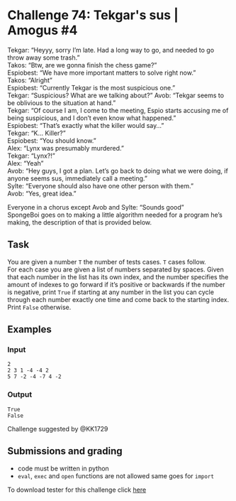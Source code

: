 # Challenge 74: Tekgar's sus | Amogus #4

Tekgar: “Heyyy, sorry I’m late. Had a long way to go, and needed to go throw away some trash.”  
Takos: “Btw, are we gonna finish the chess game?”  
Espiobest: “We have more important matters to solve right now.”  
Takos: “Alright”  
Espiobest: “Currently Tekgar is the most suspicious one.”  
Tekgar: “Suspicious? What are we talking about?”
Avob: “Tekgar seems to be oblivious to the situation at hand.”  
Tekgar: “Of course I am, I come to the meeting, Espio starts accusing me of being suspicious, and I don’t even know what happened.”  
Espiobest: “That’s exactly what the killer would say…”  
Tekgar: “K… Killer?”  
Espiobest: “You should know.”  
Alex: “Lynx was presumably murdered.”  
Tekgar: “Lynx?!”  
Alex: “Yeah”  
Avob: “Hey guys, I got a plan. Let’s go back to doing what we were doing, if anyone seems sus, immediately call a meeting.”  
Sylte: “Everyone should also have one other person with them.”  
Avob: “Yes, great idea.”

Everyone in a chorus except Avob and Sylte: “Sounds good”  
SpongeBoi goes on to making a little algorithm needed for a program he’s making, the description of that is provided below.

## Task

You are given a number `T` the number of tests cases. `T` cases follow.  
For each case you are given a list of numbers separated by spaces. Given that each number in the list has its own index, and the number specifies the amount of indexes to go forward if it’s positive or backwards if the number is negative, print `True` if starting at any number in the list you can cycle through each number exactly one time and come back to the starting index. Print `False` otherwise.

## Examples

### Input
```
2
2 3 1 -4 -4 2
5 7 -2 -4 -7 4 -2
```

### Output
```
True
False
```

Challenge suggested by @KK1729

## Submissions and grading

- code must be written in python
- `eval`, `exec` and `open` functions are not allowed same goes for `import`

To download tester for this challenge click [here](https://downgit.github.io/#/home?url=https://github.com/Pomroka/PreviousChallenges/tree/main/Challenge_74)